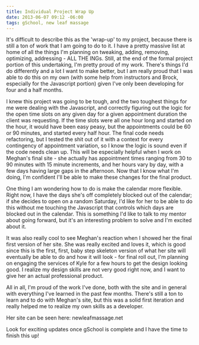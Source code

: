 ```yaml
---
title: Individual Project Wrap Up
date: 2013-06-07 09:12 -06:00
tags: gSchool, new leaf massage
---
```


It's difficult to describe this as the 'wrap-up' to my project, because there is still a ton of work that I am going to do to it.  I have a pretty massive list at home of all the things I'm planning on tweaking, adding, removing, optimizing, addressing - ALL THE INGs.  Still, at the end of the formal project portion of this undertaking, I'm pretty proud of my work.  There's things I'd do differently and a lot I want to make better, but I am really proud that I was able to do this on my own (with some help from instructors and Brock, especially for the Javascript portion) given I've only been developing for four and a half months.

I knew this project was going to be tough, and the two toughest things for me were dealing with the Javascript, and correctly figuring out the logic for the open time slots on any given day for a given appointment duration the client was requesting.  If the time slots were all one hour long and started on the hour, it would have been easy peasy, but the appointments could be 60 or 90 minutes, and started every half hour.  The final code needs refactoring, but I tested the shit out of it with a context for every contingency of appointment variation, so I know the logic is sound even if the code needs clean up.  This will be especially helpful when I work on Meghan's final site - she actually has appointment times ranging from 30 to 90 minutes with 15 minute increments, and her hours vary by day, with a few days having large gaps in the afternoon.  Now that I know what I'm doing, I'm confident I'll be able to make these changes for the final product.

One thing I am wondering how to do is make the calendar more flexible.  Right now, I have the days she's off completely blocked out of the calendar; if she decides to open on a random Saturday, I'd like for her to be able to do this without me touching the Javascript that controls which days are blocked out in the calendar.  This is something I'd like to talk to my mentor about going forward, but it's an interesting problem to solve and I'm excited about it.

It was also really cool to see Meghan's reaction when I showed her the final first version of her site.  She was really excited and loves it, which is good since this is the first, first, baby step skeleton version of what her site will eventually be able to do and how it will look - for final roll out, I'm planning on engaging the services of Kyle for a few hours to get the design looking good.  I realize my design skills are not very good right now, and I want to give her an actual professional product.

All in all, I'm proud of the work I've done, both with the site and in general with everything I've learned in the past few months.  There's still a ton to learn and to do with Meghan's site, but this was a solid first iteration and really helped me to realize my own skills as a developer.



Her site can be seen here: newleafmassage.net

Look for exciting updates once gSchool is complete and I have the time to finish this up!